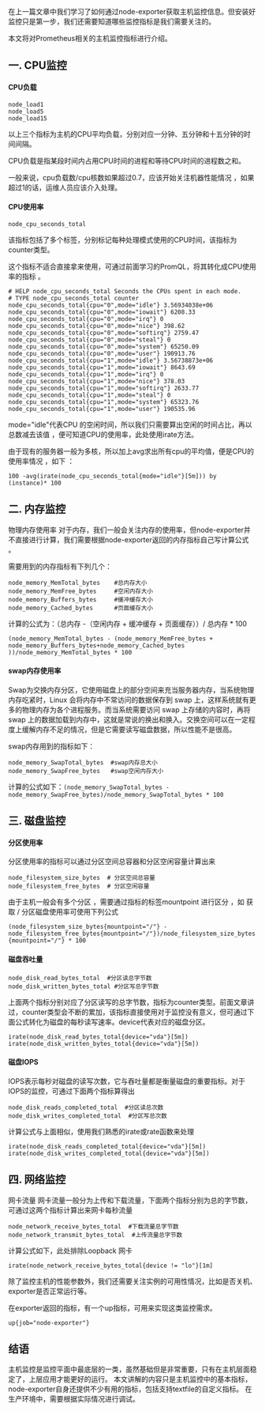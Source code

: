 在上一篇文章中我们学习了如何通过node-exporter获取主机监控信息。但安装好监控只是第一步，我们还需要知道哪些监控指标是我们需要关注的。

本文将对Prometheus相关的主机监控指标进行介绍。

## 一. CPU监控

#### CPU负载

```
node_load1
node_load5
node_load15
```

以上三个指标为主机的CPU平均负载，分别对应一分钟、五分钟和十五分钟的时间间隔。

CPU负载是指某段时间内占用CPU时间的进程和等待CPU时间的进程数之和。

一般来说，cpu负载数/cpu核数如果超过0.7，应该开始关注机器性能情况 ，如果超过1的话，运维人员应该介入处理。

#### CPU使用率
`node_cpu_seconds_total`

该指标包括了多个标签，分别标记每种处理模式使用的CPU时间，该指标为counter类型。

这个指标不适合直接拿来使用，可通过前面学习的PromQL，将其转化成CPU使用率的指标 。

```
# HELP node_cpu_seconds_total Seconds the CPUs spent in each mode.
# TYPE node_cpu_seconds_total counter
node_cpu_seconds_total{cpu="0",mode="idle"} 3.56934038e+06
node_cpu_seconds_total{cpu="0",mode="iowait"} 6208.33
node_cpu_seconds_total{cpu="0",mode="irq"} 0
node_cpu_seconds_total{cpu="0",mode="nice"} 398.62
node_cpu_seconds_total{cpu="0",mode="softirq"} 2759.47
node_cpu_seconds_total{cpu="0",mode="steal"} 0
node_cpu_seconds_total{cpu="0",mode="system"} 65250.09
node_cpu_seconds_total{cpu="0",mode="user"} 190913.76
node_cpu_seconds_total{cpu="1",mode="idle"} 3.56738873e+06
node_cpu_seconds_total{cpu="1",mode="iowait"} 8643.69
node_cpu_seconds_total{cpu="1",mode="irq"} 0
node_cpu_seconds_total{cpu="1",mode="nice"} 378.03
node_cpu_seconds_total{cpu="1",mode="softirq"} 2633.77
node_cpu_seconds_total{cpu="1",mode="steal"} 0
node_cpu_seconds_total{cpu="1",mode="system"} 65323.76
node_cpu_seconds_total{cpu="1",mode="user"} 190535.96
```

mode="idle"代表CPU 的空闲时间，所以我们只需要算出空闲的时间占比，再以总数减去该值 ，便可知道CPU的使用率，此处使用irate方法。

由于现有的服务器一般为多核，所以加上avg求出所有cpu的平均值，便是CPU的使用率情况 ，如下 ：

`100 -avg(irate(node_cpu_seconds_total{mode="idle"}[5m])) by (instance)* 100`

## 二. 内存监控
物理内存使用率
对于内存，我们一般会关注内存的使用率，但node-exporter并不直接进行计算，我们需要根据node-exporter返回的内存指标自己写计算公式 。

需要用到的内存指标有下列几个：

```
node_memory_MemTotal_bytes    #总内存大小
node_memory_MemFree_bytes     #空闲内存大小
node_memory_Buffers_bytes     #缓冲缓存大小
node_memory_Cached_bytes      #页面缓存大小
```

计算的公式为：（总内存  -（空闲内存 + 缓冲缓存 + 页面缓存））/ 总内存 * 100

`(node_memory_MemTotal_bytes - (node_memory_MemFree_bytes + node_memory_Buffers_bytes+node_memory_Cached_bytes ))/node_memory_MemTotal_bytes * 100`

#### swap内存使用率

Swap为交换内存分区，它使用磁盘上的部分空间来充当服务器内存，当系统物理内存吃紧时，Linux 会将内存中不常访问的数据保存到 swap 上，这样系统就有更多的物理内存为各个进程服务。而当系统需要访问 swap 上存储的内容时，再将 swap 上的数据加载到内存中，这就是常说的换出和换入。交换空间可以在一定程度上缓解内存不足的情况，但是它需要读写磁盘数据，所以性能不是很高。

swap内存用到的指标如下：

```
node_memory_SwapTotal_bytes  #swap内存总大小
node_memory_SwapFree_bytes   #swap空闲内存大小
```

计算的公式如下：`(node_memory_SwapTotal_bytes - node_memory_SwapFree_bytes)/node_memory_SwapTotal_bytes * 100`

## 三. 磁盘监控

#### 分区使用率
分区使用率的指标可以通过分区空间总容器和分区空闲容量计算出来

```
node_filesystem_size_bytes  # 分区空间总容量
node_filesystem_free_bytes  # 分区空闲容量
```

由于主机一般会有多个分区 ，需要通过指标的标签mountpoint 进行区分 ，如 获取 / 分区磁盘使用率可使用下列公式 

`(node_filesystem_size_bytes{mountpoint="/"} - node_filesystem_free_bytes{mountpoint="/"})/node_filesystem_size_bytes{mountpoint="/"} * 100`

#### 磁盘吞吐量

```
node_disk_read_bytes_total  #分区读总字节数
node_disk_written_bytes_total #分区写总字节数
```

上面两个指标分别对应了分区读写的总字节数，指标为counter类型。前面文章讲过，counter类型会不断的累加，该指标直接使用对于监控没有意义，但可通过下面公式转化为磁盘的每秒读写速率。device代表对应的磁盘分区。

```
irate(node_disk_read_bytes_total{device="vda"}[5m]) 
irate(node_disk_written_bytes_total{device="vda"}[5m])
```

#### 磁盘IOPS
IOPS表示每秒对磁盘的读写次数，它与吞吐量都是衡量磁盘的重要指标。对于IOPS的监控，可通过下面两个指标算得出

```
node_disk_reads_completed_total  #分区读总次数
node_disk_writes_completed_total  #分区写总次数
```
计算公式与上面相似，使用我们熟悉的irate或rate函数来处理
```
irate(node_disk_reads_completed_total{device="vda"}[5m])
irate(node_disk_writes_completed_total{device="vda"}[5m])
```

## 四. 网络监控

网卡流量
网卡流量一般分为上传和下载流量，下面两个指标分别为总的字节数，可通过这两个指标计算出来网卡每秒流量

```
node_network_receive_bytes_total  #下载流量总字节数
node_network_transmit_bytes_total  #上传流量总字节数
```

计算公式如下，此处排除Loopback 网卡

`irate(node_network_receive_bytes_total{device != "lo"}[1m]`

除了监控主机的性能参数外，我们还需要关注实例的可用性情况，比如是否关机、exporter是否正常运行等。

在exporter返回的指标，有一个up指标，可用来实现这类监控需求。

`up{job="node-exporter"}`

## 结语

主机监控是监控平面中最底层的一类，虽然基础但是非常重要，只有在主机层面稳定了，上层应用才能更好的运行。
本文讲解的内容只是主机监控中的基本指标，node-exporter自身还提供不少有用的指标，包括支持textfile的自定义指标。
在生产环境中，需要根据实际情况进行调试。
